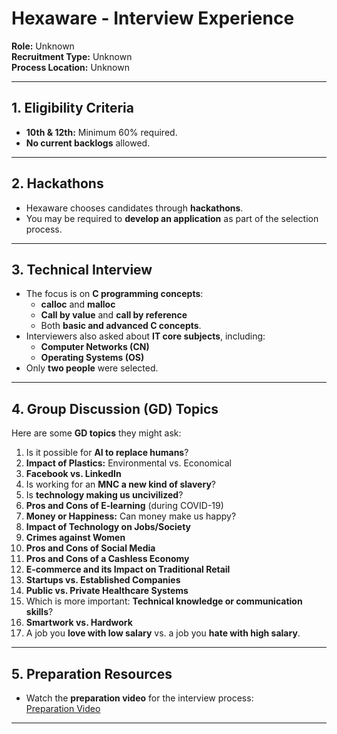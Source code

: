 # Hexaware - Interview Experience

**Role:** Unknown  
**Recruitment Type:** Unknown  
**Process Location:** Unknown  

---

## 1. Eligibility Criteria

- **10th & 12th:** Minimum 60% required.
- **No current backlogs** allowed.

---

## 2. Hackathons

- Hexaware chooses candidates through **hackathons**.
- You may be required to **develop an application** as part of the selection process.

---

## 3. Technical Interview

- The focus is on **C programming concepts**:
  - **calloc** and **malloc**
  - **Call by value** and **call by reference**
  - Both **basic and advanced C concepts**.
- Interviewers also asked about **IT core subjects**, including:
  - **Computer Networks (CN)**
  - **Operating Systems (OS)**
- Only **two people** were selected.

---

## 4. Group Discussion (GD) Topics

Here are some **GD topics** they might ask:

1. Is it possible for **AI to replace humans**?
2. **Impact of Plastics:** Environmental vs. Economical
3. **Facebook vs. LinkedIn**
4. Is working for an **MNC a new kind of slavery**?
5. Is **technology making us uncivilized**?
6. **Pros and Cons of E-learning** (during COVID-19)
7. **Money or Happiness:** Can money make us happy?
8. **Impact of Technology on Jobs/Society**
9. **Crimes against Women**
10. **Pros and Cons of Social Media**
11. **Pros and Cons of a Cashless Economy**
12. **E-commerce and its Impact on Traditional Retail**
13. **Startups vs. Established Companies**
14. **Public vs. Private Healthcare Systems**
15. Which is more important: **Technical knowledge or communication skills**?
16. **Smartwork vs. Hardwork**
17. A job you **love with low salary** vs. a job you **hate with high salary**.

---

## 5. Preparation Resources

- Watch the **preparation video** for the interview process:  
  [Preparation Video](https://youtu.be/2qobk5uO-OA?si=s-K88cLRpfXVykWn)

---

